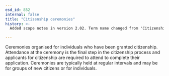 ```yaml
---
esd_id: 852
internal: false
title: "Citizenship ceremonies"
history: >-
  Added scope notes in version 2.02. Term name changed from 'Citizenship ceremonies' to 'Ceremonies - citizenship' in version 3.00. Name changed to 'Citizenship ceremonies' and scope notes revised in version 4.00.

---
```


Ceremonies organised for individuals who have been granted citizenship.  Attendance at the ceremony is the final step in the citizenship process and applicants for citizenship are required to attend to complete their application.  Ceremonies are typically held at regular intervals and may be for groups of new citizens or for individuals.

